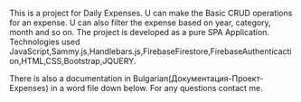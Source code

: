 This is a project for Daily Expenses.
U can make the Basic CRUD operations for an expense.
U can also filter the expense based on year, category, month and so on.
The project is developed as a pure SPA Application.
Technologies used JavaScript,Sammy.js,Handlebars.js,FirebaseFirestore,FirebaseAuthenticaction,HTML,CSS,Bootstrap,JQUERY.

There is also a documentation in Bulgarian(Документация-Проект-Expenses) in a word file down below.
For any questions contact me.
